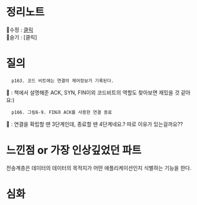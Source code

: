 # 정리노트
🐰수정 : [클릭](https://github.com/YunSuJeong/BOOK/blob/main/network/%EB%AA%A8%EB%91%90%EC%9D%98%20%EB%84%A4%ED%8A%B8%EC%9B%8C%ED%81%AC(Network%20for%20everyone)/chap6.%20%EC%A0%84%EC%86%A1%20%EA%B3%84%EC%B8%B5.md)  
🍅슬기 : [클릭]
  
# 질의
```
  p163. 코드 비트에는 연결의 제어정보가 기록된다.
```
🐰 : 책에서 설명해준 ACK, SYN, FIN이외 코드비트의 역할도 찾아보면 재밌을 것 같아요:)  

```
  p166. 그림6-9. FIN과 ACK를 사용한 연결 종료
```
🐰 : 연결을 확립할 땐 3단계인데, 종료할 땐 4단계네요.? 따로 이유가 있는걸까요??  

# 느낀점 or 가장 인상깊었던 파트
전송계층은 데이터의 데이터의 목적지가 어떤 애플리케이션인지 식별하는 기능을 한다.

# 심화
